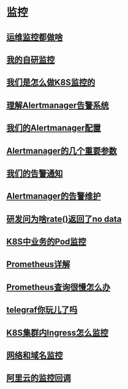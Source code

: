 # 监控

## [运维监控都做啥](./监控概述.md)

## [我的自研监控](./自研监控.md)

## [我们是怎么做K8S监控的](./K8S监控.md)

## [理解Alertmanager告警系统](./Alertmanager告警系统.md)

## [我们的Alertmanager配置](./alertmanager配置.md)

## [Alertmanager的几个重要参数](./Alertmanager的几个重要参数.md)

## [我们的告警通知](./alertmanager_webhook.md)

## [Alertmanager的告警维护](./silence.md)

## [研发问为啥rate()返回了no data](./promql_rate.md)

## [K8S中业务的Pod监控](./k8s_pod_monitor.md)

## [Prometheus详解](./Prometheus详解.md)

## [Prometheus查询很慢怎么办](./prometheus_cache.md)

## [telegraf你玩儿了吗](./telegraf.md)

## [K8S集群内Ingress怎么监控](./ingress.md)

## [网络和域名监控](./blackbox.md)

## [阿里云的监控回调](./callback.md)
